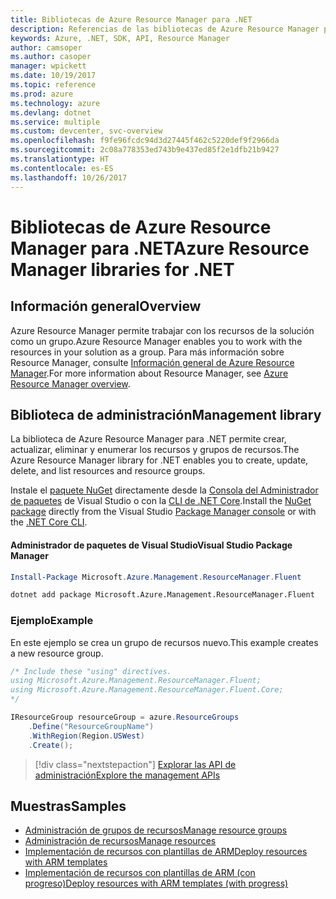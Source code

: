 ```yaml
---
title: Bibliotecas de Azure Resource Manager para .NET
description: Referencias de las bibliotecas de Azure Resource Manager para .NET
keywords: Azure, .NET, SDK, API, Resource Manager
author: camsoper
ms.author: casoper
manager: wpickett
ms.date: 10/19/2017
ms.topic: reference
ms.prod: azure
ms.technology: azure
ms.devlang: dotnet
ms.service: multiple
ms.custom: devcenter, svc-overview
ms.openlocfilehash: f9fe96fcdc94d3d27445f462c5220def9f2966da
ms.sourcegitcommit: 2c08a778353ed743b9e437ed85f2e1dfb21b9427
ms.translationtype: HT
ms.contentlocale: es-ES
ms.lasthandoff: 10/26/2017
---
```

# <a name="azure-resource-manager-libraries-for-net"></a><span data-ttu-id="5e1ff-104">Bibliotecas de Azure Resource Manager para .NET</span><span class="sxs-lookup"><span data-stu-id="5e1ff-104">Azure Resource Manager libraries for .NET</span></span>

## <a name="overview"></a><span data-ttu-id="5e1ff-105">Información general</span><span class="sxs-lookup"><span data-stu-id="5e1ff-105">Overview</span></span>

<span data-ttu-id="5e1ff-106">Azure Resource Manager permite trabajar con los recursos de la solución como un grupo.</span><span class="sxs-lookup"><span data-stu-id="5e1ff-106">Azure Resource Manager enables you to work with the resources in your solution as a group.</span></span>  <span data-ttu-id="5e1ff-107">Para más información sobre Resource Manager, consulte [Información general de Azure Resource Manager](https://docs.microsoft.com/azure/azure-resource-manager/resource-group-overview).</span><span class="sxs-lookup"><span data-stu-id="5e1ff-107">For more information about Resource Manager, see [Azure Resource Manager overview](https://docs.microsoft.com/azure/azure-resource-manager/resource-group-overview).</span></span>

## <a name="management-library"></a><span data-ttu-id="5e1ff-108">Biblioteca de administración</span><span class="sxs-lookup"><span data-stu-id="5e1ff-108">Management library</span></span>

<span data-ttu-id="5e1ff-109">La biblioteca de Azure Resource Manager para .NET permite crear, actualizar, eliminar y enumerar los recursos y grupos de recursos.</span><span class="sxs-lookup"><span data-stu-id="5e1ff-109">The Azure Resource Manager library for .NET enables you to create, update, delete, and list resources and resource groups.</span></span>

<span data-ttu-id="5e1ff-110">Instale el [paquete NuGet](https://www.nuget.org/packages/Microsoft.Azure.Management.ResourceManager.Fluent) directamente desde la [Consola del Administrador de paquetes][PackageManager] de Visual Studio o con la [CLI de .NET Core][DotNetCLI].</span><span class="sxs-lookup"><span data-stu-id="5e1ff-110">Install the [NuGet package](https://www.nuget.org/packages/Microsoft.Azure.Management.ResourceManager.Fluent) directly from the Visual Studio [Package Manager console][PackageManager] or with the [.NET Core CLI][DotNetCLI].</span></span>

#### <a name="visual-studio-package-manager"></a><span data-ttu-id="5e1ff-111">Administrador de paquetes de Visual Studio</span><span class="sxs-lookup"><span data-stu-id="5e1ff-111">Visual Studio Package Manager</span></span>

```powershell
Install-Package Microsoft.Azure.Management.ResourceManager.Fluent
```

```bash
dotnet add package Microsoft.Azure.Management.ResourceManager.Fluent
```

### <a name="example"></a><span data-ttu-id="5e1ff-112">Ejemplo</span><span class="sxs-lookup"><span data-stu-id="5e1ff-112">Example</span></span>

<span data-ttu-id="5e1ff-113">En este ejemplo se crea un grupo de recursos nuevo.</span><span class="sxs-lookup"><span data-stu-id="5e1ff-113">This example creates a new resource group.</span></span>

```csharp
/* Include these "using" directives.
using Microsoft.Azure.Management.ResourceManager.Fluent;
using Microsoft.Azure.Management.ResourceManager.Fluent.Core;
*/

IResourceGroup resourceGroup = azure.ResourceGroups
    .Define("ResourceGroupName")
    .WithRegion(Region.USWest)
    .Create();
```

> [!div class="nextstepaction"]
> [<span data-ttu-id="5e1ff-114">Explorar las API de administración</span><span class="sxs-lookup"><span data-stu-id="5e1ff-114">Explore the management APIs</span></span>](/dotnet/api/overview/azure/resources/management)


## <a name="samples"></a><span data-ttu-id="5e1ff-115">Muestras</span><span class="sxs-lookup"><span data-stu-id="5e1ff-115">Samples</span></span>

* [<span data-ttu-id="5e1ff-116">Administración de grupos de recursos</span><span class="sxs-lookup"><span data-stu-id="5e1ff-116">Manage resource groups</span></span>](https://github.com/Azure-Samples/resources-dotnet-manage-resource-group)
* [<span data-ttu-id="5e1ff-117">Administración de recursos</span><span class="sxs-lookup"><span data-stu-id="5e1ff-117">Manage resources</span></span>](https://github.com/Azure-Samples/resources-dotnet-manage-resource)
* [<span data-ttu-id="5e1ff-118">Implementación de recursos con plantillas de ARM</span><span class="sxs-lookup"><span data-stu-id="5e1ff-118">Deploy resources with ARM templates</span></span>](https://github.com/Azure-Samples/resources-dotnet-deploy-using-arm-template)
* [<span data-ttu-id="5e1ff-119">Implementación de recursos con plantillas de ARM (con progreso)</span><span class="sxs-lookup"><span data-stu-id="5e1ff-119">Deploy resources with ARM templates (with progress)</span></span>](https://github.com/Azure-Samples/resources-dotnet-deploy-using-arm-template-with-progress)


[PackageManager]: https://docs.microsoft.com/nuget/tools/package-manager-console
[DotNetCLI]: https://docs.microsoft.com/dotnet/core/tools/dotnet-add-package
